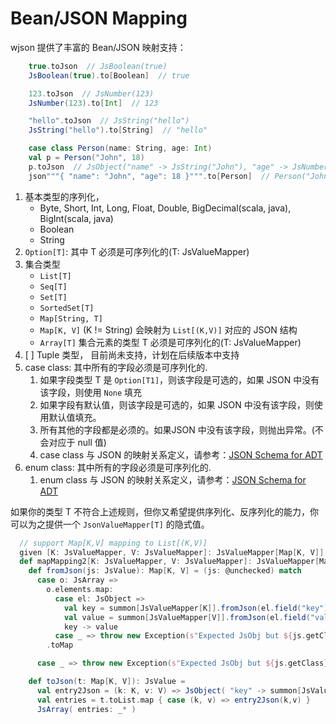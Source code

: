 # Bean/JSON Mapping

wjson 提供了丰富的 Bean/JSON 映射支持：
```scala 3
    true.toJson  // JsBoolean(true)
    JsBoolean(true).to[Boolean]  // true

    123.toJson  // JsNumber(123)
    JsNumber(123).to[Int]  // 123

    "hello".toJson  // JsString("hello")
    JsString("hello").to[String]  // "hello"

    case class Person(name: String, age: Int)
    val p = Person("John", 18)
    p.toJson  // JsObject("name" -> JsString("John"), "age" -> JsNumber(18))
    json"""{ "name": "John", "age": 18 }""".to[Person]  // Person("John", 18)
```

1. 基本类型的序列化，
   - Byte, Short, Int, Long, Float, Double, BigDecimal(scala, java), BigInt(scala, java)
   - Boolean
   - String 
2. `Option[T]`: 其中 T 必须是可序列化的(T: JsValueMapper)
3. 集合类型
   - `List[T]`
   - `Seq[T]`
   - `Set[T]`
   - `SortedSet[T]`
   - `Map[String, T]`
   - `Map[K, V]` (K != String) 会映射为 `List[(K,V)]` 对应的 JSON 结构
   - `Array[T]`
   集合元素的类型 T 必须是可序列化的(T: JsValueMapper)
4. [ ] Tuple 类型， 目前尚未支持，计划在后续版本中支持
5. case class: 其中所有的字段必须是可序列化的.
   1. 如果字段类型 T 是 `Option[T1]`，则该字段是可选的，如果 JSON 中没有该字段，则使用 `None` 填充
   2. 如果字段有默认值，则该字段是可选的，如果 JSON 中没有该字段，则使用默认值填充。
   3. 所有其他的字段都是必须的。如果JSON 中没有该字段，则抛出异常。(不会对应于 null 值)
   4. case class 与 JSON 的映射关系定义，请参考：[JSON Schema for ADT](./schema-adt.md)
6. enum class: 其中所有的字段必须是可序列化的.
   1. enum class 与 JSON 的映射关系定义，请参考：[JSON Schema for ADT](./schema-adt.md)
   

如果你的类型 T 不符合上述规则，但你又希望提供序列化、反序列化的能力，你可以为之提供一个 `JsonValueMapper[T]` 的隐式值。
```scala 3
  // support Map[K,V] mapping to List[(K,V)]
  given [K: JsValueMapper, V: JsValueMapper]: JsValueMapper[Map[K, V]] = mapMapping2[K, V]
  def mapMapping2[K: JsValueMapper, V: JsValueMapper]: JsValueMapper[Map[K, V]] = new JsValueMapper[Map[K, V]]:
    def fromJson(js: JsValue): Map[K, V] = (js: @unchecked) match
      case o: JsArray =>
        o.elements.map:
          case el: JsObject =>
            val key = summon[JsValueMapper[K]].fromJson(el.field("key"))  // expect key field
            val value = summon[JsValueMapper[V]].fromJson(el.field("value")) // expect value field
            key -> value
          case _ => throw new Exception(s"Expected JsObj but ${js.getClass}")
        .toMap

      case _ => throw new Exception(s"Expected JsObj but ${js.getClass}")

    def toJson(t: Map[K, V]): JsValue =
      val entry2Json = (k: K, v: V) => JsObject( "key" -> summon[JsValueMapper[K]].toJson(k), "value" -> summon[JsValueMapper[V]].toJson(v) )
      val entries = t.toList.map { case (k, v) => entry2Json(k,v) }
      JsArray( entries: _* )
```